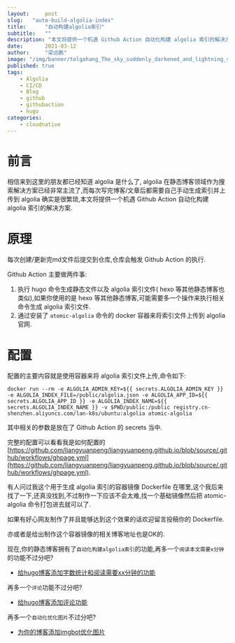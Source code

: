 ```yaml
---
layout:     post 
slug:   "auto-build-algolia-index"
title:      "自动构建algolia索引"
subtitle:   ""
description: "本文将提供一个机遇 Github Action 自动化构建 algolia 索引的解决方案.  "
date:       2021-03-12
author:     "梁远鹏"
image: "/img/banner/tolgahang_The_sky_suddenly_darkened_and_lightning_struck_with_t_87bfe445-a272-486a-9961-5f424dcca429.png"
published: true
tags:
    - Algolia
    - CI/CD
    - Blog
    - github
    - githubaction
    - hugo
categories: 
    - cloudnative
---
```


# 前言  

相信来到这里的朋友都已经知道 algolia 是什么了, algolia 在静态博客领域作为搜索解决方案已经非常主流了,而每次写完博客/文章后都需要自己手动生成索引并上传到 algolia 确实是很繁琐,本文将提供一个机遇 Github Action 自动化构建 algolia 索引的解决方案.  

# 原理  

每次创建/更新完md文件后提交到仓库,仓库会触发 Github Action 的执行.  

Github Action 主要做两件事:  

1. 执行 hugo 命令生成静态文件以及 algolia 索引文件( hexo 等其他静态博客也类似),如果你使用的是 hexo 等其他静态博客,可能需要多一个操作来执行相关命令生成 algolia 索引文件.  
2. 通过安装了 `atomic-algolia` 命令的 docker 容器来将索引文件上传到 algolia 官网.  

# 配置  

配置的主要内容就是使用容器来将 algolia 索引文件上传,命令如下:  

```shell
docker run --rm -e ALGOLIA_ADMIN_KEY=${{ secrets.ALGOLIA_ADMIN_KEY }} -e ALGOLIA_INDEX_FILE=/public/algolia.json -e ALGOLIA_APP_ID=${{ secrets.ALGOLIA_APP_ID }} -e ALGOLIA_INDEX_NAME=${{ secrets.ALGOLIA_INDEX_NAME }} -v $PWD/public:/public registry.cn-shenzhen.aliyuncs.com/lan-k8s/ubuntu:algolia atomic-algolia
```  

其中相关的参数是放在了 Github Action 的 secrets 当中.  

完整的配置可以看看我是如何配置的[https://github.com/liangyuanpeng/liangyuanpeng.github.io/blob/source/.github/workflows/ghpage.yml](https://github.com/liangyuanpeng/liangyuanpeng.github.io/blob/source/.github/workflows/ghpage.yml).

有人问过我这个用于生成 algolia 索引的容器镜像 Dockerfile 在哪里,这个我后来找了一下,还真没找到,不过制作一下应该不会太难,找一个基础镜像然后把 atomic-algolia 命令打包进去就可以了.

如果有好心网友制作了并且能够达到这个效果的话欢迎留言投稿你的 Dockerfile.

亦或者是给出制作这个容器镜像的相关博客地址也是OK的.



现在,你的静态博客拥有了`自动化构建algolia索引`的功能,再多一个`阅读本文需要x分钟`的功能不过分吧?

- [给hugo博客添加字数统计和阅读需要xx分钟的功能](/blog/addons-word-count-hugo)

再多一个`评论`功能不过分吧?

- [给hugo博客添加评论功能](/blog/hugo-comment)

再多一个`自动化优化图片`不过分吧?

- [为你的博客添加imgbot优化图片](/blog/add-imgbot-for-your-blog-image)